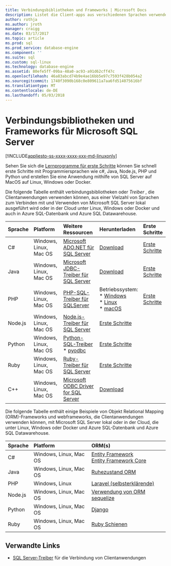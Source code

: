 ```yaml
---
title: Verbindungsbibliotheken und Frameworks | Microsoft Docs
description: Listet die Client-apps aus verschiedenen Sprachen verwenden können, die Verbindung mit Microsoft SQL Server lokal oder in der Cloud, auf Linux, Windows oder Docker und auch für Azure SQL-Datenbank und Azure SQL Data Warehouse-verbindungstreiber an.
author: rothja
ms.author: jroth
manager: craigg
ms.date: 03/17/2017
ms.topic: article
ms.prod: sql
ms.prod_service: database-engine
ms.component: ''
ms.suite: sql
ms.custom: sql-linux
ms.technology: database-engine
ms.assetid: 80efe5ff-09ba-48a0-ac93-a91d62cff47c
ms.openlocfilehash: 46a83abcd74b9e4ae16bb5e97c7593f428b054a2
ms.sourcegitcommit: 1740f3090b168c0e809611a7aa6fd514075616bf
ms.translationtype: MT
ms.contentlocale: de-DE
ms.lasthandoff: 05/03/2018
---
```

# <a name="connectivity-libraries-and-frameworks-for-microsoft-sql-server"></a>Verbindungsbibliotheken und Frameworks für Microsoft SQL Server

[!INCLUDE[appliesto-ss-xxxx-xxxx-xxx-md-linuxonly](../includes/appliesto-ss-xxxx-xxxx-xxx-md-linuxonly.md)]

Sehen Sie sich die [Lernprogramme für erste Schritte](http://aka.ms/sqldev) können Sie schnell erste Schritte mit Programmiersprachen wie c#, Java, Node.js, PHP und Python und erstellen Sie eine Anwendung mithilfe von SQL Server auf MacOS auf Linux, Windows oder Docker.

Die folgende Tabelle enthält verbindungsbibliotheken oder *Treiber* , die Clientanwendungen verwenden können, aus einer Vielzahl von Sprachen zum Verbinden mit und Verwenden von Microsoft SQL Server lokal ausgeführt wird oder in der Cloud unter Linux, Windows oder Docker und auch in Azure SQL-Datenbank und Azure SQL Datawarehouse. 

| Sprache | Platform | Weitere Ressourcen | Herunterladen | Erste Schritte |
| :-- | :-- | :-- | :-- | :-- |
| C# | Windows, Linux, Mac OS | [Microsoft ADO.NET für SQL Server](http://msdn.microsoft.com/library/mt657768.aspx) | [Download](https://msdn.microsoft.com/vstudio/aa496123.aspx) | [Erste Schritte](https://www.microsoft.com/en-us/sql-server/developer-get-started/csharp/ubuntu)
| Java | Windows, Linux, Mac OS | [Microsoft JDBC-Treiber für SQL Server](http://msdn.microsoft.com/library/mt484311.aspx) | [Download](http://go.microsoft.com/fwlink/?LinkId=245496) |  [Erste Schritte](https://www.microsoft.com/en-us/sql-server/developer-get-started/java/ubuntu)
| PHP | Windows, Linux, Mac OS| [PHP-SQL-Treiber für SQLServer](http://msdn.microsoft.com/library/dn865013.aspx) | Betriebssystem: <br/> \* [Windows](https://www.microsoft.com/download/details.aspx?id=20098) <br/> \* [Linux](https://github.com/Microsoft/msphpsql/tree/dev#install-unix) <br/> \* [macOS](https://github.com/Microsoft/msphpsql/tree/dev#install-unix) |  [Erste Schritte](https://www.microsoft.com/en-us/sql-server/developer-get-started/php/ubuntu)
| Node.js | Windows, Linux, Mac OS | [Node.js-Treiber für SQL Server](../connect/node-js/node-js-driver-for-sql-server.md) |  [Erste Schritte](https://www.microsoft.com/en-us/sql-server/developer-get-started/node/ubuntu)
| Python | Windows, Linux, Mac OS | [Python-SQL-Treiber](../connect/python/python-driver-for-sql-server.md) <br/> \* [pyodbc](http://msdn.microsoft.com/library/mt763257.aspx) |  [Erste Schritte](https://www.microsoft.com/en-us/sql-server/developer-get-started/python/ubuntu)
| Ruby | Windows, Linux, Mac OS | [Ruby-Treiber für SQL Server](../connect/ruby/ruby-driver-for-sql-server.md) | [Erste Schritte](https://www.microsoft.com/en-us/sql-server/developer-get-started/ruby/ubuntu)
| C++ | Windows, Linux, Mac OS | [Microsoft ODBC Driver for SQL Server](https://msdn.microsoft.com/en-us/library/mt654048(v=sql.1).aspx) | [Download](https://msdn.microsoft.com/en-us/library/mt654048(v=sql.1).aspx) |  

Die folgende Tabelle enthält einige Beispiele von Objekt Relational Mapping (ORM)-Frameworks und webframeworks, die Clientanwendungen verwenden können, mit Microsoft SQL Server lokal oder in der Cloud, die unter Linux, Windows oder Docker und Azure SQL-Datenbank und Azure SQL Datawarehouse. 

| Sprache | Platform | ORM(s) |
| :-- | :-- | :-- |
| C# | Windows, Linux, Mac OS | [Entity Framework](https://docs.microsoft.com/en-us/ef)<br>[Entity Framework Core](https://docs.microsoft.com/en-us/ef/core/index) |
| Java | Windows, Linux, Mac OS |[Ruhezustand ORM](http://hibernate.org/orm)|
| PHP | Windows, Linux | [Laravel (selbsterklärende)](https://laravel.com/docs/5.0/eloquent) |
| Node.js | Windows, Linux, Mac OS | [Verwendung von ORM sequelize](http://docs.sequelizejs.com) |
| Python | Windows, Linux, Mac OS |[Django](https://www.djangoproject.com/) |
| Ruby | Windows, Linux, Mac OS | [Ruby Schienen](http://rubyonrails.org/) |

## <a name="related-links"></a>Verwandte Links
- [SQL Server-Treiber](http://msdn.microsoft.com/library/mt654049.aspx) für die Verbindung von Clientanwendungen
